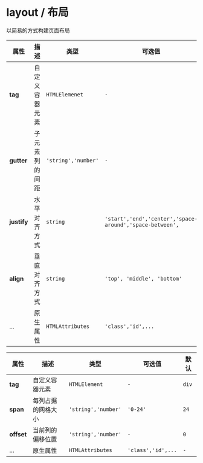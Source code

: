 # layout / 布局

以简易的方式构建页面布局

<playground title="默认的" desc="row组件可以创建一个行容器" name="ex-layout-default" />

<playground title="列" desc="col组件可以创建不同宽度的列容器" name="ex-layout-column" />

<playground title="间距" desc="在row组件上指定子元素 (列) 的间距" name="ex-layout-spacer" />

<playground title="组合" desc="使用 1/24 列完成布局" name="ex-layout-compose" />

<playground title="对齐" desc="使用 justify 与 align 属性以不同方式对齐列" name="ex-layout-align" />

<fe-attributes>

<fe-attributes-title title="Row Props" />

| 属性        | 描述           | 类型                | 可选值                                                   | 默认    |
| ----------- | -------------- | ------------------- | -------------------------------------------------------- | ------- |
| **tag**     | 自定义容器元素 | `HTMLElemenet`      | `-`                                                      | `div`   |
| **gutter**  | 子元素列的间距 | `'string','number'` | `-`                                                      | `0`     |
| **justify** | 水平对齐方式   | `string`            | `'start','end','center','space-around','space-between',` | `start` |
| **align**   | 垂直对齐方式   | `string`            | `'top', 'middle', 'bottom'`                              | `top`   |
| ...         | 原生属性       | `HTMLAttributes`    | `'class','id',...`                                       | `-`     |

</fe-attributes>

<fe-attributes>

<fe-attributes-title title="Col Props" />

| 属性       | 描述               | 类型                | 可选值             | 默认  |
| ---------- | ------------------ | ------------------- | ------------------ | ----- |
| **tag**    | 自定义容器元素     | `HTMLElement`       | `-`                | `div` |
| **span**   | 每列占据的网格大小 | `'string','number'` | `'0-24'`           | `24`  |
| **offset** | 当前列的偏移位置   | `'string','number'` | `-`                | `0`   |
| ...        | 原生属性           | `HTMLAttributes`    | `'class','id',...` | `-`   |

</fe-attributes>
